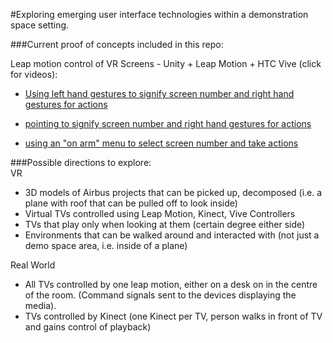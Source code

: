 #Exploring emerging user interface technologies within a demonstration space setting. 

###Current proof of concepts included in this repo:


Leap motion control of VR Screens - Unity + Leap Motion + HTC Vive (click for videos):
- [Using left hand gestures to signify screen number and right hand gestures for actions](https://vimeo.com/harborned/leapmotionconcept-lefthandcountpinch)

- [pointing to signify screen number and right hand gestures for actions](https://vimeo.com/harborned/leapmotionconcept-pointpinch)

- [using an "on arm" menu to select screen number and take actions](https://vimeo.com/harborned/leapmotionconcept-menu)


###Possible directions to explore:<br />
VR<br />
- 3D models of Airbus projects that can be picked up, decomposed (i.e. a plane with roof that can be pulled off to look inside)<br />
- Virtual TVs controlled using Leap Motion, Kinect, Vive Controllers<br />
- TVs that play only when looking at them (certain degree either side)<br />
- Environments that can be walked around and interacted with (not just a demo space area, i.e. inside of a plane)<br />

Real World<br />
- All TVs controlled by one leap motion, either on a desk on in the centre of the room. (Command signals sent to the devices displaying the media).
- TVs controlled by Kinect (one Kinect per TV, person walks in front of TV and gains control of playback)
